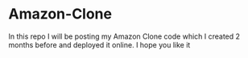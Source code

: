 # Amazon-Clone
In this repo I will be posting my Amazon Clone code which I created 2 months before and deployed it online. I hope you like it
